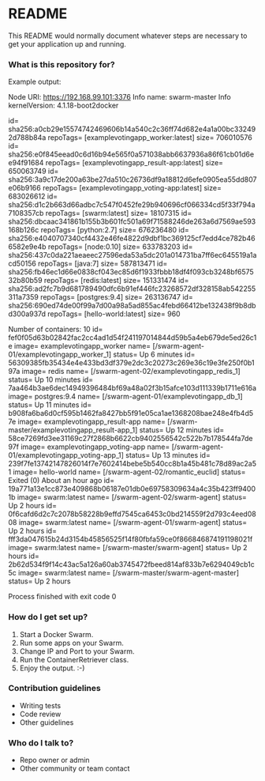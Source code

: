 # README #

This README would normally document whatever steps are necessary to get your application up and running.

### What is this repository for? ###

Example output:


Node URI: https://192.168.99.101:3376
Info name: swarm-master
Info kernelVersion: 4.1.18-boot2docker

id= sha256:a0cb29e15574742469606b14a540c2c36ff74d682e4a1a00bc332492d788b84a 	 repoTags= [examplevotingapp_worker:latest]	 size= 706010576
id= sha256:e0f845eead0c6d16b94e565f0a571038abb6637936a86f61cb01d6ee94f91684 	 repoTags= [examplevotingapp_result-app:latest]	 size= 650063749
id= sha256:3a9c17de200a63be27da510c26736df9a18812d6efe0905ea55dd807e06b9166 	 repoTags= [examplevotingapp_voting-app:latest]	 size= 683026612
id= sha256:d1c2b663d66adbc7c547f0452fe29b940696cf066334cd5f33f794a7108357cb 	 repoTags= [swarm:latest]	 size= 18107315
id= sha256:dbcaac341861b155b3b601fc501a69f71588246de263a6d7569ae593168b126c 	 repoTags= [python:2.7]	 size= 676236480
id= sha256:e4040707340cf4432e46fe4822d9dbf1bc369125cf7edd4ce782b466582e9e4b 	 repoTags= [node:0.10]	 size= 633783203
id= sha256:437c0da221aeaeec27596eda53a5dc201a014731ba7ff6ec645519a1acd50156 	 repoTags= [java:7]	 size= 587813471
id= sha256:fb46ec1d66e0838cf043ec85d6f1933fbbb18df4f093cb3248bf657532b80b59 	 repoTags= [redis:latest]	 size= 151331474
id= sha256:ad2fc7b9d681789490dfc6b91ef446fc23268572df328158ab542255311a7359 	 repoTags= [postgres:9.4]	 size= 263136747
id= sha256:690ed74de00f99a7d00a98a5ad855ac4febd66412be132438f9b8dbd300a937d 	 repoTags= [hello-world:latest]	 size= 960

Number of containers: 10
id= fef0f05d63b02842fac2cc4ad1d54f241197014844d59b5a4eb679de5ed26c1e 	 image= examplevotingapp_worker 	 name= [/swarm-agent-01/examplevotingapp_worker_1] 		 status= Up 6 minutes
id= 56309385fb35434e4e433bd3df379e2dc3c20273c269e36c19e3fe250f0b197a 	 image= redis 	 name= [/swarm-agent-02/examplevotingapp_redis_1] 		 status= Up 10 minutes
id= 7aa464b3ae6dec14949396484bf69a48a02f3b15afce103d111339b1711e616a 	 image= postgres:9.4 	 name= [/swarm-agent-01/examplevotingapp_db_1] 		 status= Up 11 minutes
id= b908fa6ba6d0cf595b1462fa8427bb5f91e05ca1ae1368208bae248e4fb4d57e 	 image= examplevotingapp_result-app 	 name= [/swarm-master/examplevotingapp_result-app_1] 		 status= Up 12 minutes
id= 58ce7269fd3ee31169c27f2868b6622cb9402556542c522b7b178544fa7de97f 	 image= examplevotingapp_voting-app 	 name= [/swarm-agent-01/examplevotingapp_voting-app_1] 		 status= Up 13 minutes
id= 239f7fe13742147826014f7e7602414bebe5b540cc8b1a45b481c78d89ac2a51 	 image= hello-world 	 name= [/swarm-agent-02/romantic_euclid] 		 status= Exited (0) About an hour ago
id= 19a771a13e1cc873e409868b06187e01db0e69758309634a4c35b423ff94001b 	 image= swarm:latest 	 name= [/swarm-agent-02/swarm-agent] 		 status= Up 2 hours
id= 0f6cafd6d2c7c2078b58228b9effd7545ca6453c0bd214559f2d793c4eed0808 	 image= swarm:latest 	 name= [/swarm-agent-01/swarm-agent] 		 status= Up 2 hours
id= fff3da047615b24d3154b45856525f14f80fbfa59ce0f866846874191198021f 	 image= swarm:latest 	 name= [/swarm-master/swarm-agent] 		 status= Up 2 hours
id= 2b62d534f9f14c43ac5a126a60ab3745472fbeed814af833b7e6294049cb1c5c 	 image= swarm:latest 	 name= [/swarm-master/swarm-agent-master] 		 status= Up 2 hours

Process finished with exit code 0



### How do I get set up? ###

1. Start a Docker Swarm.
2. Run some apps on your Swarm.
3. Change IP and Port to your Swarm.
4. Run the ContainerRetriever class.
5. Enjoy the output. :-)

### Contribution guidelines ###

* Writing tests
* Code review
* Other guidelines

### Who do I talk to? ###

* Repo owner or admin
* Other community or team contact